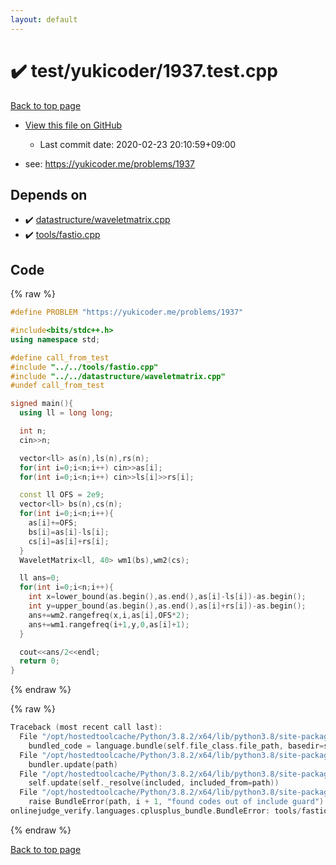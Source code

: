 ```yaml
---
layout: default
---
```


<!-- mathjax config similar to math.stackexchange -->
<script type="text/javascript" async
  src="https://cdnjs.cloudflare.com/ajax/libs/mathjax/2.7.5/MathJax.js?config=TeX-MML-AM_CHTML">
</script>
<script type="text/x-mathjax-config">
  MathJax.Hub.Config({
    TeX: { equationNumbers: { autoNumber: "AMS" }},
    tex2jax: {
      inlineMath: [ ['$','$'] ],
      processEscapes: true
    },
    "HTML-CSS": { matchFontHeight: false },
    displayAlign: "left",
    displayIndent: "2em"
  });
</script>

<script type="text/javascript" src="https://cdnjs.cloudflare.com/ajax/libs/jquery/3.4.1/jquery.min.js"></script>
<script src="https://cdn.jsdelivr.net/npm/jquery-balloon-js@1.1.2/jquery.balloon.min.js" integrity="sha256-ZEYs9VrgAeNuPvs15E39OsyOJaIkXEEt10fzxJ20+2I=" crossorigin="anonymous"></script>
<script type="text/javascript" src="../../../assets/js/copy-button.js"></script>
<link rel="stylesheet" href="../../../assets/css/copy-button.css" />


# :heavy_check_mark: test/yukicoder/1937.test.cpp

<a href="../../../index.html">Back to top page</a>

* <a href="{{ site.github.repository_url }}/blob/master/test/yukicoder/1937.test.cpp">View this file on GitHub</a>
    - Last commit date: 2020-02-23 20:10:59+09:00


* see: <a href="https://yukicoder.me/problems/1937">https://yukicoder.me/problems/1937</a>


## Depends on

* :heavy_check_mark: <a href="../../../library/datastructure/waveletmatrix.cpp.html">datastructure/waveletmatrix.cpp</a>
* :heavy_check_mark: <a href="../../../library/tools/fastio.cpp.html">tools/fastio.cpp</a>


## Code

<a id="unbundled"></a>
{% raw %}
```cpp
#define PROBLEM "https://yukicoder.me/problems/1937"

#include<bits/stdc++.h>
using namespace std;

#define call_from_test
#include "../../tools/fastio.cpp"
#include "../../datastructure/waveletmatrix.cpp"
#undef call_from_test

signed main(){
  using ll = long long;

  int n;
  cin>>n;

  vector<ll> as(n),ls(n),rs(n);
  for(int i=0;i<n;i++) cin>>as[i];
  for(int i=0;i<n;i++) cin>>ls[i]>>rs[i];

  const ll OFS = 2e9;
  vector<ll> bs(n),cs(n);
  for(int i=0;i<n;i++){
    as[i]+=OFS;
    bs[i]=as[i]-ls[i];
    cs[i]=as[i]+rs[i];
  }
  WaveletMatrix<ll, 40> wm1(bs),wm2(cs);

  ll ans=0;
  for(int i=0;i<n;i++){
    int x=lower_bound(as.begin(),as.end(),as[i]-ls[i])-as.begin();
    int y=upper_bound(as.begin(),as.end(),as[i]+rs[i])-as.begin();
    ans+=wm2.rangefreq(x,i,as[i],OFS*2);
    ans+=wm1.rangefreq(i+1,y,0,as[i]+1);
  }

  cout<<ans/2<<endl;
  return 0;
}

```
{% endraw %}

<a id="bundled"></a>
{% raw %}
```cpp
Traceback (most recent call last):
  File "/opt/hostedtoolcache/Python/3.8.2/x64/lib/python3.8/site-packages/onlinejudge_verify/docs.py", line 347, in write_contents
    bundled_code = language.bundle(self.file_class.file_path, basedir=self.cpp_source_path)
  File "/opt/hostedtoolcache/Python/3.8.2/x64/lib/python3.8/site-packages/onlinejudge_verify/languages/cplusplus.py", line 68, in bundle
    bundler.update(path)
  File "/opt/hostedtoolcache/Python/3.8.2/x64/lib/python3.8/site-packages/onlinejudge_verify/languages/cplusplus_bundle.py", line 182, in update
    self.update(self._resolve(included, included_from=path))
  File "/opt/hostedtoolcache/Python/3.8.2/x64/lib/python3.8/site-packages/onlinejudge_verify/languages/cplusplus_bundle.py", line 151, in update
    raise BundleError(path, i + 1, "found codes out of include guard")
onlinejudge_verify.languages.cplusplus_bundle.BundleError: tools/fastio.cpp: line 5: found codes out of include guard

```
{% endraw %}

<a href="../../../index.html">Back to top page</a>

